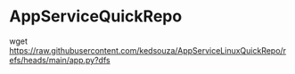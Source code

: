 # AppServiceQuickRepo

wget https://raw.githubusercontent.com/kedsouza/AppServiceLinuxQuickRepo/refs/heads/main/app.py?dfs
